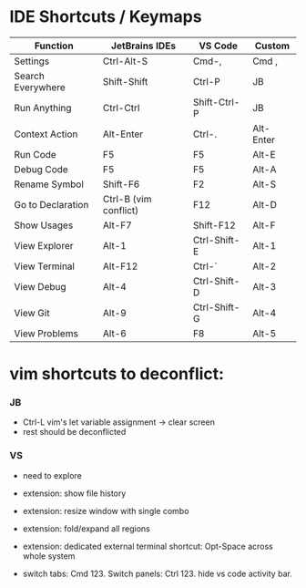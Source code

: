 # IDE Shortcuts / Keymaps

| Function          | JetBrains IDEs        | VS Code      | Custom    |
| ----------------- | --------------------- | ------------ | --------- |
| Settings          | Ctrl-Alt-S            | Cmd-,        | Cmd ,     |
| Search Everywhere | Shift-Shift           | Ctrl-P       | JB        |
| Run Anything      | Ctrl-Ctrl             | Shift-Ctrl-P | JB        |
| Context Action    | Alt-Enter             | Ctrl-.       | Alt-Enter | <VS Quick Fix />
| Run Code          | F5                    | F5           | Alt-E     |
| Debug Code        | F5                    | F5           | Alt-A     |
| Rename Symbol     | Shift-F6              | F2           | Alt-S     |
| Go to Declaration | Ctrl-B (vim conflict) | F12          | Alt-D     | <JB Go To Declaration or Usages />
| Show Usages       | Alt-F7                | Shift-F12    | Alt-F     | <VS choose from Peek, GoTo, Find All References />
| View Explorer     | Alt-1                 | Ctrl-Shift-E | Alt-1     | <VS Project Files />
| View Terminal     | Alt-F12               | Ctrl-`       | Alt-2     | 
| View Debug        | Alt-4                 | Ctrl-Shift-D | Alt-3     | 
| View Git          | Alt-9                 | Ctrl-Shift-G | Alt-4     | <VS Source Control />
| View Problems     | Alt-6                 | F8           | Alt-5     | <VS Go To Next Warning />

# vim shortcuts to deconflict:
### JB
- Ctrl-L vim's let variable assignment -> clear screen
- rest should be deconflicted

### VS
- need to explore

- extension: show file history
- extension: resize window with single combo
- extension: fold/expand all regions
- extension: dedicated external terminal shortcut: Opt-Space across whole system
- switch tabs: Cmd 123. Switch panels: Ctrl 123. hide vs code activity bar.

